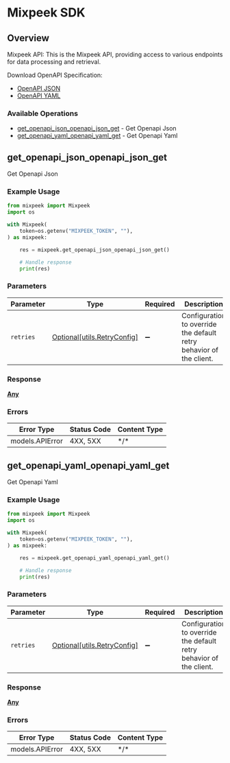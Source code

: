 # Mixpeek SDK

## Overview

Mixpeek API: This is the Mixpeek API, providing access to various endpoints for data processing and retrieval.
    
Download OpenAPI Specification:
- [OpenAPI JSON](/openapi.json)
- [OpenAPI YAML](/openapi.yaml)
    

### Available Operations

* [get_openapi_json_openapi_json_get](#get_openapi_json_openapi_json_get) - Get Openapi Json
* [get_openapi_yaml_openapi_yaml_get](#get_openapi_yaml_openapi_yaml_get) - Get Openapi Yaml

## get_openapi_json_openapi_json_get

Get Openapi Json

### Example Usage

```python
from mixpeek import Mixpeek
import os

with Mixpeek(
    token=os.getenv("MIXPEEK_TOKEN", ""),
) as mixpeek:

    res = mixpeek.get_openapi_json_openapi_json_get()

    # Handle response
    print(res)

```

### Parameters

| Parameter                                                           | Type                                                                | Required                                                            | Description                                                         |
| ------------------------------------------------------------------- | ------------------------------------------------------------------- | ------------------------------------------------------------------- | ------------------------------------------------------------------- |
| `retries`                                                           | [Optional[utils.RetryConfig]](../../models/utils/retryconfig.md)    | :heavy_minus_sign:                                                  | Configuration to override the default retry behavior of the client. |

### Response

**[Any](../../models/.md)**

### Errors

| Error Type      | Status Code     | Content Type    |
| --------------- | --------------- | --------------- |
| models.APIError | 4XX, 5XX        | \*/\*           |

## get_openapi_yaml_openapi_yaml_get

Get Openapi Yaml

### Example Usage

```python
from mixpeek import Mixpeek
import os

with Mixpeek(
    token=os.getenv("MIXPEEK_TOKEN", ""),
) as mixpeek:

    res = mixpeek.get_openapi_yaml_openapi_yaml_get()

    # Handle response
    print(res)

```

### Parameters

| Parameter                                                           | Type                                                                | Required                                                            | Description                                                         |
| ------------------------------------------------------------------- | ------------------------------------------------------------------- | ------------------------------------------------------------------- | ------------------------------------------------------------------- |
| `retries`                                                           | [Optional[utils.RetryConfig]](../../models/utils/retryconfig.md)    | :heavy_minus_sign:                                                  | Configuration to override the default retry behavior of the client. |

### Response

**[Any](../../models/.md)**

### Errors

| Error Type      | Status Code     | Content Type    |
| --------------- | --------------- | --------------- |
| models.APIError | 4XX, 5XX        | \*/\*           |